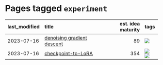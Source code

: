 # Pages tagged `experiment`

|last_modified|title|est. idea maturity|tags
|:---|:---|---:|:---|
|2023-07-16|[denoising gradient descent](../sgd_as_descent.md)|89|[![](https://img.shields.io/badge/tag-experiment-752fd7)](../tags/experiment.md)|
|2023-07-16|[checkpoint-to-LoRA](../checkpoint2LoRA.md)|354|[![](https://img.shields.io/badge/tag-experiment-752fd7)](../tags/experiment.md) [![](https://img.shields.io/badge/tag-tooling-1eefac)](../tags/tooling.md)|